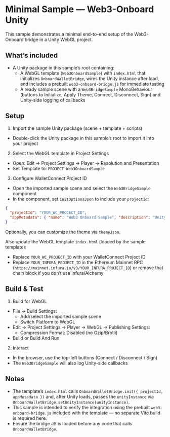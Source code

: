 # Minimal Sample — Web3-Onboard Unity

This sample demonstrates a minimal end-to-end setup of the Web3-Onboard bridge in a Unity WebGL project.

## What’s included
- A Unity package in this sample’s root containing:
  - A WebGL template (`Web3OnboardSample`) with `index.html` that initializes `OnboardWalletBridge`, wires the Unity instance after load, and includes a prebuilt `web3-onboard-bridge.js` for immediate testing
  - A ready sample scene with a `Web3BridgeSample` MonoBehaviour (buttons to Initialize, Apply Theme, Connect, Disconnect, Sign) and Unity-side logging of callbacks

## Setup
1) Import the sample Unity package (scene + template + scripts)
- Double-click the Unity package in this sample’s root to import it into your project

2) Select the WebGL template in Project Settings
- Open: Edit → Project Settings → Player → Resolution and Presentation
- Set Template to: `PROJECT:Web3OnboardSample`

3) Configure WalletConnect Project ID
- Open the imported sample scene and select the `Web3BridgeSample` component
- In the component, set `initOptionsJson` to include your `projectId`:
```json
{
  "projectId": "YOUR_WC_PROJECT_ID",
  "appMetadata": { "name": "Web3 Onboard Sample", "description": "Unity WebGL Dapp" }
}
```

Optionally, you can customize the theme via `themeJson`.

Also update the WebGL template `index.html` (loaded by the sample template):
- Replace `YOUR_WC_PROJECT_ID` with your WalletConnect Project ID
- Replace `YOUR_INFURA_PROJECT_ID` in the Ethereum Mainnet RPC (`https://mainnet.infura.io/v3/YOUR_INFURA_PROJECT_ID`) or remove that chain block if you don’t use Infura/Alchemy

## Build & Test
1) Build for WebGL
- File → Build Settings:
  - Add/select the imported sample scene
  - Switch Platform to WebGL
- Edit → Project Settings → Player → WebGL → Publishing Settings:
  - Compression Format: Disabled (no Gzip/Brotli)
- Build or Build And Run

2) Interact
- In the browser, use the top-left buttons (Connect / Disconnect / Sign)
- The `Web3BridgeSample` will also log Unity-side callbacks

## Notes
- The template’s `index.html` calls `OnboardWalletBridge.init({ projectId, appMetadata })` and, after Unity loads, passes the `unityInstance` via `OnboardWalletBridge.setUnityInstance(unityInstance)`.
- This sample is intended to verify the integration using the prebuilt `web3-onboard-bridge.js` included with the template — no separate Vite build is required here.
- Ensure the bridge JS is loaded before any code that calls `OnboardWalletBridge`.
